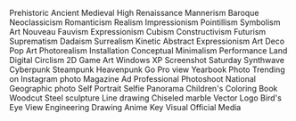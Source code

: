Prehistoric
Ancient
Medieval
High Renaissance
Mannerism
Baroque
Neoclassicism
Romanticism
Realism
Impressionism
Pointillism
Symbolism
Art Nouveau
Fauvism
Expressionism
Cubism
Constructivism
Futurism
Suprematism
Dadaism
Surrealism
Kinetic
Abstract Expressionism
Art Deco
Pop Art
Photorealism
Installation
Conceptual
Minimalism
Performance
Land
Digital Circlism
2D Game Art
Windows XP
Screenshot Saturday
Synthwave
Cyberpunk
Steampunk
Heavenpunk
Go Pro view
Yearbook Photo
Trending on Instagram photo
Magazine Ad
Professional Photoshoot
National Geographic photo
Self Portrait
Selfie
Panorama
Children's Coloring Book
Woodcut
Steel sculpture
Line drawing
Chiseled marble
Vector Logo
Bird's Eye View
Engineering Drawing
Anime Key Visual
Official Media
